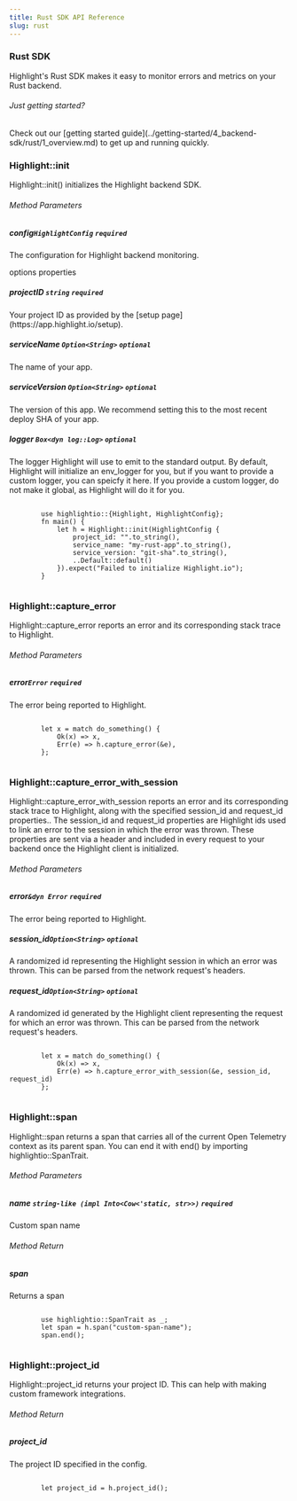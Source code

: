 ```yaml
---
title: Rust SDK API Reference
slug: rust
---
```


<section className="section">
  <div className="left">
    <h3>Rust SDK</h3>
    <p>
      Highlight's Rust SDK makes it easy to monitor errors and metrics on your Rust backend.
    </p>
  </div>
  <div className="right">
    <h6>Just getting started?</h6>
    <p>Check out our [getting started guide](../getting-started/4_backend-sdk/rust/1_overview.md) to get up and running quickly.</p>
  </div>
</section>

<section className="section">
  <div className="left">
    <h3>Highlight::init</h3>
    <p>Highlight::init() initializes the Highlight backend SDK.</p>
    <h6>Method Parameters</h6>
    <aside className="parameter">
      <h5>config<code>HighlightConfig</code> <code>required</code></h5>
      <p>The configuration for Highlight backend monitoring.</p>
      <article className="innerParameterContainer">
        <aside className="innerParameterHeading">options properties</aside>
        <aside className="parameter">
          <h5>projectID <code>string</code> <code>required</code></h5>
          <p>Your project ID as provided by the [setup page](https://app.highlight.io/setup).</p>
        </aside>
        <aside className="parameter">
          <h5>serviceName <code>Option&lt;String&gt;</code> <code>optional</code></h5>
          <p>The name of your app.</p>
        </aside>
        <aside className="parameter">
          <h5>serviceVersion <code>Option&lt;String&gt;</code> <code>optional</code></h5>
          <p>The version of this app. We recommend setting this to the most recent deploy SHA of your app.</p>
        </aside>
        <aside className="parameter">
          <h5>logger <code>Box&lt;dyn log::Log&gt;</code> <code>optional</code></h5>
          <p>The logger Highlight will use to emit to the standard output. By default, Highlight will initialize an env_logger for you, but if you want to provide a custom logger, you can speicfy it here. If you provide a custom logger, do not make it global, as Highlight will do it for you.</p>
        </aside>
      </article>
    </aside>
  </div>
  <div className="right">
    <code>
        use highlightio::{Highlight, HighlightConfig};
        fn main() {
            let h = Highlight::init(HighlightConfig {
                project_id: "<YOUR_PROJECT_ID>".to_string(),
                service_name: "my-rust-app".to_string(),
                service_version: "git-sha".to_string(),
                ..Default::default()
            }).expect("Failed to initialize Highlight.io");
        }
    </code>
  </div>
</section>

<section className="section">
  <div className="left">
    <h3>Highlight::capture_error</h3>
    <p>Highlight::capture_error reports an error and its corresponding stack trace to Highlight.</p>
    <h6>Method Parameters</h6>
    <aside className="parameter">
      <h5>error<code>Error</code> <code>required</code></h5>
      <p>The error being reported to Highlight.</p>
    </aside>
  </div>
  <div className="right">
    <code>
        let x = match do_something() {
            Ok(x) => x,
            Err(e) => h.capture_error(&e),
        };
    </code>
  </div>
</section>

<section className="section">
  <div className="left">
    <h3>Highlight::capture_error_with_session</h3>
    <p>Highlight::capture_error_with_session reports an error and its corresponding stack trace to Highlight, along with the specified session_id and request_id properties.. The session_id and request_id properties are Highlight ids used to link an error to the session in which the error was thrown. These properties are sent via a header and included in every request to your backend once the Highlight client is initialized.</p>
    <h6>Method Parameters</h6>
    <aside className="parameter">
      <h5>error<code>&dyn Error</code> <code>required</code></h5>
      <p>The error being reported to Highlight.</p>
    </aside>
    <aside className="parameter">
      <h5>session_id<code>Option&lt;String&gt;</code> <code>optional</code></h5>
      <p>A randomized id representing the Highlight session in which an error was thrown. This can be parsed from the network request's headers.</p>
    </aside>
    <aside className="parameter">
      <h5>request_id<code>Option&lt;String&gt;</code> <code>optional</code></h5>
      <p>A randomized id generated by the Highlight client representing the request for which an error was thrown. This can be parsed from the network request's headers.</p>
    </aside>
  </div>
  <div className="right">
    <code>
        let x = match do_something() {
            Ok(x) => x,
            Err(e) => h.capture_error_with_session(&e, session_id, request_id)
        };
    </code>
  </div>
</section>

<section className="section">
  <div className="left">
    <h3>Highlight::span</h3>
    <p>Highlight::span returns a span that carries all of the current Open Telemetry context as its parent span. You can end it with end() by importing highlightio::SpanTrait.</p>
    <h6>Method Parameters</h6>
    <aside className="parameter">
      <h5>name <code>string-like (impl Into&lt;Cow&lt;'static, str&gt;&gt;)</code> <code>required</code></h5>
      <p>Custom span name</p>
    </aside>
    <h6>Method Return</h6>
    <aside className="parameter">
      <h5>span</h5>
      <p>Returns a span</p>
    </aside>
  </div>
  <div className="right">
    <code>
        use highlightio::SpanTrait as _;
        let span = h.span("custom-span-name");
        span.end();
    </code>
  </div>
</section>

<section className="section">
  <div className="left">
    <h3>Highlight::project_id</h3>
    <p>Highlight::project_id returns your project ID. This can help with making custom framework integrations.</p>
    <h6>Method Return</h6>
    <aside className="parameter">
      <h5>project_id</h5>
      <p>The project ID specified in the config.</p>
    </aside>
  </div>
  <div className="right">
    <code>
        let project_id = h.project_id();
    </code>
  </div>
</section>
